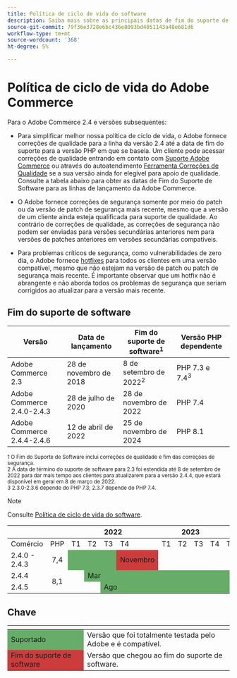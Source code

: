 ```yaml
---
title: Política de ciclo de vida do software
description: Saiba mais sobre as principais datas de fim do suporte de software para versões do Adobe Commerce.
source-git-commit: 79f36e3728e6bc436e8093bd4051143a48e681d6
workflow-type: tm+mt
source-wordcount: '368'
ht-degree: 5%

---
```



# Política de ciclo de vida do Adobe Commerce

Para o Adobe Commerce 2.4 e versões subsequentes:

- Para simplificar melhor nossa política de ciclo de vida, o Adobe fornece correções de qualidade para a linha da versão 2.4 até a data de fim do suporte para a versão PHP em que se baseia. Um cliente pode acessar correções de qualidade entrando em contato com [Suporte Adobe Commerce](https://developer.adobe.com/commerce/contributor/community/support/) ou através do autoatendimento [Ferramenta Correções de Qualidade](https://devdocs.magento.com/quality-patches/tool.html) se a sua versão ainda for elegível para apoio de qualidade. Consulte a tabela abaixo para obter as datas de Fim do Suporte de Software para as linhas de lançamento da Adobe Commerce.

- O Adobe fornece correções de segurança somente por meio do patch ou da versão de patch de segurança mais recente, mesmo que a versão de um cliente ainda esteja qualificada para suporte de qualidade. Ao contrário de correções de qualidade, as correções de segurança não podem ser enviadas para versões secundárias anteriores nem para versões de patches anteriores em versões secundárias compatíveis.

- Para problemas críticos de segurança, como vulnerabilidades de zero dia, o Adobe fornece [hotfixes](https://support.magento.com/hc/en-us/sections/360003869892-Known-issues-patches-attached-) para todos os clientes em uma versão compatível, mesmo que não estejam na versão de patch ou patch de segurança mais recente. É importante observar que um hotfix não é abrangente e não aborda todos os problemas de segurança que seriam corrigidos ao atualizar para a versão mais recente.

## Fim do suporte de software

| Versão | Data de lançamento | Fim do suporte de software<sup>1</sup> | Versão PHP dependente |
| -------------------------------- | ----------------- | ----------------------------------- | --------------------------- |
| Adobe Commerce 2.3 | 28 de novembro de 2018 | 8 de setembro de 2022<sup>2</sup> | PHP 7.3 e 7.4<sup>3</sup> |
| Adobe Commerce 2.4.0-2.4.3 | 28 de julho de 2020 | 28 de novembro de 2022 | PHP 7.4 |
| Adobe Commerce 2.4.4-2.4.6 | 12 de abril de 2022 | 25 de novembro de 2024 | PHP 8.1 |

<sup>1 O Fim do Suporte de Software inclui correções de qualidade e fim das correções de segurança.</sup><br>
<sup>2 A data de término do suporte de software para 2.3 foi estendida até 8 de setembro de 2022 para dar mais tempo aos clientes para atualizarem para a versão 2.4.4, que estará disponível em geral em 8 de março de 2022.</sup><br>
<sup>3 2.3.0-2.3.6 depende do PHP 7.3; 2.3.7 depende do PHP 7.4.</sup>

>[!NOTE]
>
>Consulte [Política de ciclo de vida do software](https://www.adobe.com/content/dam/cc/en/legal/terms/enterprise/pdfs/Adobe-Commerce-Software-Lifecycle-Policy.pdf).

<table>
<thead>
  <tr>
    <th colspan="2"></th>
    <th colspan="4">2022</th>
    <th colspan="4">2023</th>
    <th colspan="4">2024</th>
  </tr>
</thead>
<tbody>
  <tr>
    <td>Comércio</td>
    <td>PHP</td>
    <td>T1</td>
    <td>T2</td>
    <td>T3</td>
    <td>T4</td>
    <td>T1</td>
    <td>T2</td>
    <td>T3</td>
    <td>T4</td>
    <td>T1</td>
    <td>T2</td>
    <td>T3</td>
    <td>T4</td>
  </tr>
  <tr>
    <td>2.4.0 - 2.4.3</td>
    <td style="text-align:center">7,4</td>
    <td colspan="3" style="background-color:#67ac68;"></td>
    <td style="background-color:#cd3c3c;">Novembro</td>
    <td colspan="8" ></td>
  </tr>
  <tr>
    <td>2.4.4</td>
    <td rowspan="2" style="text-align:center">8,1</td>
    <td></td>
    <td colspan="10" style="background-color:#67ac68;">Mar</td>
    <td rowspan="2" style="background-color:#cd3c3c;">Novembro</td>
  </tr>
  <tr>
    <td>2.4.5</td>
    <td colspan="2"></td>
    <td colspan="9" style="background-color:#67ac68;">Ago</td>
  </tr>
</tbody>
</table>

## Chave

<table>
  <thead>
   <tr>
    <th></th>
    <th></th>
   </tr>
  </thead>
 <tbody>
  <tr>
   <td style="background-color:#67ac68;">Suportado</td>
   <td>Versão que foi totalmente testada pelo Adobe e é compatível.</td>
  </tr>
  <tr>
   <td style="background-color:#cd3c3c;">Fim do suporte de software</td>
   <td>Versão que chegou ao fim do suporte de software.</td>
  </tr>
 </tbody>
</table>
